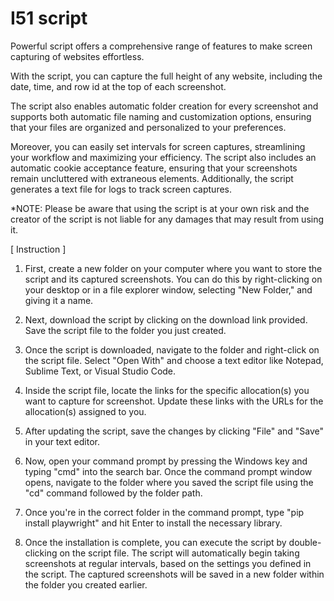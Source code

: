 # I51 script

Powerful script offers a comprehensive range of features to make screen capturing of websites effortless. 

With the script, you can capture the full height of any website, including the date, time, and row id at the top of each screenshot. 

The script also enables automatic folder creation for every screenshot and supports both automatic file naming and customization options, ensuring that your files are organized and personalized to your preferences. 

Moreover, you can easily set intervals for screen captures, streamlining your workflow and maximizing your efficiency. The script also includes an automatic cookie acceptance feature, ensuring that your screenshots remain uncluttered with extraneous elements. Additionally, the script generates a text file for logs to track screen captures.


*NOTE: Please be aware that using the script is at your own risk and the creator of the script is not liable for any damages that may result from using it.

[ Instruction ]

1. First, create a new folder on your computer where you want to store the script and its captured screenshots. You can do this by right-clicking on your desktop or in a file explorer window, selecting "New Folder," and giving it a name.

2. Next, download the script by clicking on the download link provided. Save the script file to the folder you just created.

3. Once the script is downloaded, navigate to the folder and right-click on the script file. Select "Open With" and choose a text editor like Notepad, Sublime Text, or Visual Studio Code.

4. Inside the script file, locate the links for the specific allocation(s) you want to capture for screenshot. Update these links with the URLs for the allocation(s) assigned to you.

5. After updating the script, save the changes by clicking "File" and "Save" in your text editor.

6. Now, open your command prompt by pressing the Windows key and typing "cmd" into the search bar. Once the command prompt window opens, navigate to the folder where you saved the script file using the "cd" command followed by the folder path.

7. Once you're in the correct folder in the command prompt, type "pip install playwright" and hit Enter to install the necessary library.

8. Once the installation is complete, you can execute the script by double-clicking on the script file. The script will automatically begin taking screenshots at regular intervals, based on the settings you defined in the script. The captured screenshots will be saved in a new folder within the folder you created earlier.


